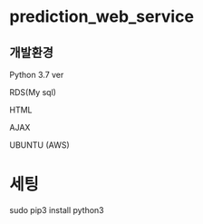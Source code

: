 # prediction_web_service

## 개발환경
Python 3.7 ver

RDS(My sql)

HTML

AJAX

UBUNTU (AWS)

# 세팅
sudo pip3 install python3
